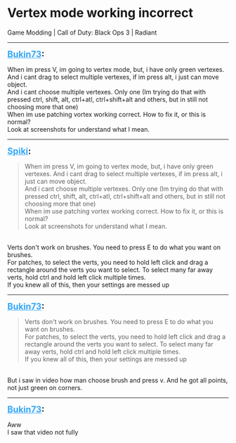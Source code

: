# Vertex mode working incorrect
Game Modding | Call of Duty: Black Ops 3 | Radiant

---
<strong style="font-size: 1.4em;"><span style="text-decoration: underline;text-decoration-color: #34a7f9;"><span style="color:#34a7f9;">Bukin73</span></span>:</strong>

<p>When im press V, im going to vertex mode, but, i have only green vertexes. And i cant drag to select multiple vertexes, if im press alt, i just can move object.<br />And i cant choose multiple vertexes. Only one (Im trying do that with pressed ctrl, shift, alt, ctrl+atl, ctrl+shift+alt and others, but in still not choosing more that one)<br />When im use patching vortex working correct. How to fix it, or this is normal?<br />Look at screenshots for understand what I mean.</p>

---
<strong style="font-size: 1.4em;"><span style="text-decoration: underline;text-decoration-color: #34a7f9;"><span style="color:#34a7f9;">Spiki</span></span>:</strong>

<p><blockquote>When im press V, im going to vertex mode, but, i have only green vertexes. And i cant drag to select multiple vertexes, if im press alt, i just can move object.<br />And i cant choose multiple vertexes. Only one (Im trying do that with pressed ctrl, shift, alt, ctrl+atl, ctrl+shift+alt and others, but in still not choosing more that one)<br />When im use patching vortex working correct. How to fix it, or this is normal?<br />Look at screenshots for understand what I mean.<br /></blockquote><br />Verts don&#39;t work on brushes. You need to press E to do what you want on brushes.<br />For patches, to select the verts, you need to hold left click and drag a rectangle around the verts you want to select. To select many far away verts, hold ctrl and hold left click multiple times.<br />If you knew all of this, then your settings are messed up</p>

---
<strong style="font-size: 1.4em;"><span style="text-decoration: underline;text-decoration-color: #34a7f9;"><span style="color:#34a7f9;">Bukin73</span></span>:</strong>

<p><blockquote>Verts don&#39;t work on brushes. You need to press E to do what you want on brushes.<br />For patches, to select the verts, you need to hold left click and drag a rectangle around the verts you want to select. To select many far away verts, hold ctrl and hold left click multiple times.<br />If you knew all of this, then your settings are messed up<br /></blockquote><br />But i saw in video how man choose brush and press v. And he got all points, not just green on corners.</p>

---
<strong style="font-size: 1.4em;"><span style="text-decoration: underline;text-decoration-color: #34a7f9;"><span style="color:#34a7f9;">Bukin73</span></span>:</strong>

<p>Aww<br />I saw that video not fully</p>
